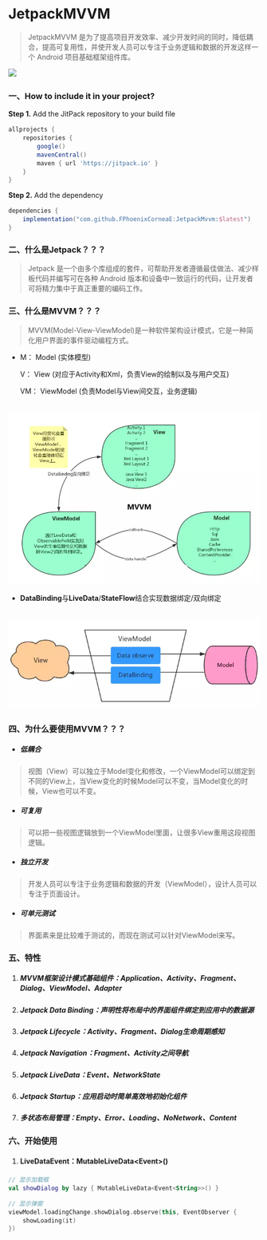 # JetpackMVVM 
> JetpackMVVM 是为了提高项目开发效率、减少开发时间的同时，降低耦合，提高可复用性，并使开发人员可以专注于业务逻辑和数据的开发这样一个 Android 项目基础框架组件库。



[![](https://jitpack.io/v/FPhoenixCorneaE/JetpackMvvm.svg)](https://jitpack.io/#FPhoenixCorneaE/JetpackMvvm)

### 一、How to include it in your project?
**Step 1.** Add the JitPack repository to your build file

```groovy
allprojects {
	repositories {
        google()
        mavenCentral()
		maven { url 'https://jitpack.io' }
	}
}
```
**Step 2.** Add the dependency

```groovy
dependencies {
	implementation("com.github.FPhoenixCorneaE:JetpackMvvm:$latest")
}
```



### 二、什么是Jetpack？？？

> Jetpack 是一个由多个库组成的套件，可帮助开发者遵循最佳做法、减少样板代码并编写可在各种 Android 版本和设备中一致运行的代码，让开发者可将精力集中于真正重要的编码工作。



### 三、什么是MVVM？？？

> MVVM(Model-View-ViewModel)是一种软件架构设计模式，它是一种简化用户界面的事件驱动编程方式。

- M：    Model (实体模型) 

  V：     View (对应于Activity和Xml，负责View的绘制以及与用户交互) 

  VM： ViewModel (负责Model与View间交互，业务逻辑)

​		![MVVM架构](https://github.com/FPhoenixCorneaE/JetpackMvvm/blob/main/images/pic_mvvm.png)

- **DataBinding**与**LiveData**/**StateFlow**结合实现数据绑定/双向绑定

​		![MVVM架构-数据绑定](https://github.com/FPhoenixCorneaE/JetpackMvvm/blob/main/images/pic_mvvm_databinding.png)



### 四、为什么要使用MVVM？？？

- ##### 低耦合

> 视图（View）可以独立于Model变化和修改，一个ViewModel可以绑定到不同的View上，当View变化的时候Model可以不变，当Model变化的时候，View也可以不变。

- ##### 可复用

> 可以把一些视图逻辑放到一个ViewModel里面，让很多View重用这段视图逻辑。

- ##### 独立开发

> 开发人员可以专注于业务逻辑和数据的开发（ViewModel），设计人员可以专注于页面设计。

- ##### 可单元测试

> 界面素来是比较难于测试的，而现在测试可以针对ViewModel来写。



### 五、特性

1. ##### MVVM框架设计模式基础组件：Application、Activity、Fragment、Dialog、ViewModel、Adapter

2. ##### Jetpack Data Binding：声明性将布局中的界面组件绑定到应用中的数据源

3. ##### Jetpack Lifecycle：Activity、Fragment、Dialog生命周期感知

4. ##### Jetpack Navigation：Fragment、Activity之间导航

5. ##### Jetpack LiveData：Event、NetworkState

6. ##### Jetpack Startup：应用启动时简单高效地初始化组件

7. ##### 多状态布局管理：Empty、Error、Loading、NoNetwork、Content



### 六、开始使用

1. #### LiveDataEvent：MutableLiveData<Event<T>>()

```kotlin
// 显示加载框
val showDialog by lazy { MutableLiveData<Event<String>>() }
```
```kotlin
// 显示弹窗
viewModel.loadingChange.showDialog.observe(this, EventObserver {
    showLoading(it)
})
```
